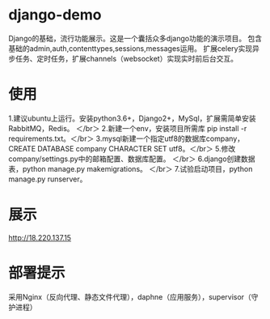 # django-demo
Django的基础，流行功能展示。这是一个囊括众多django功能的演示项目。
包含基础的admin,auth,contenttypes,sessions,messages运用。
扩展celery实现异步任务、定时任务，扩展channels（websocket）实现实时前后台交互。

# 使用
1.建议ubuntu上运行。安装python3.6+，Django2+，MySql，扩展需简单安装RabbitMQ，Redis。 ＜/br＞
2.新建一个env，安装项目所需库 pip install -r requirements.txt。＜/br＞
3.mysql新建一个指定utf8的数据库company，CREATE DATABASE company CHARACTER SET utf8。＜/br＞
5.修改company/settings.py中的邮箱配置、数据库配置。 ＜/br＞
6.django创建数据表，python manage.py makemigrations。 ＜/br＞
7.试验启动项目，python manage.py runserver。 

# 展示
http://18.220.137.15

# 部署提示
采用Nginx（反向代理、静态文件代理），daphne（应用服务），supervisor（守护进程）
